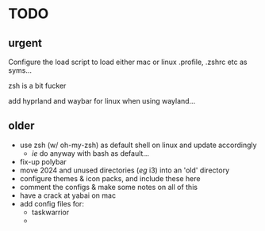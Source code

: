 # TODO

## urgent

Configure the load script to load either mac or linux .profile, .zshrc etc as
syms...


zsh is a bit fucker

add hyprland and waybar for linux when using wayland...

## older

- use zsh (w/ oh-my-zsh) as default shell on linux and update accordingly
    - *ie* do anyway with bash as default...
- fix-up polybar
- move 2024 and unused directories (*eg* i3) into an 'old' directory
- configure themes & icon packs, and include these here
- comment the configs & make some notes on all of this
- have a crack at yabai on mac
- add config files for:
    - taskwarrior
    - 

